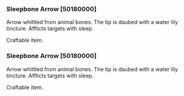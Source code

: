 ### Sleepbone Arrow [50180000]

Arrow whittled from animal bones. The tip is daubed with a water lily tincture. Afflicts targets with sleep.

Craftable item.### Sleepbone Arrow [50180000]

Arrow whittled from animal bones. The tip is daubed with a water lily tincture. Afflicts targets with sleep.

Craftable item.